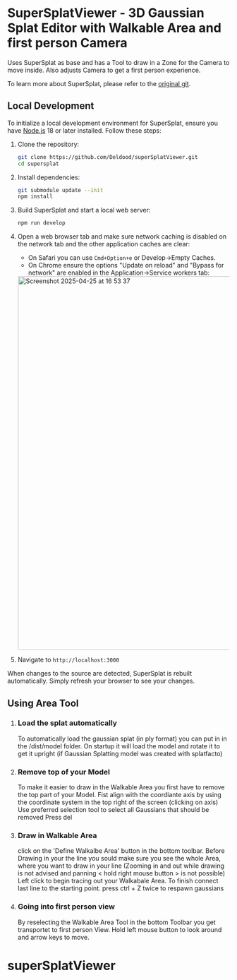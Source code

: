 # SuperSplatViewer - 3D Gaussian Splat Editor with Walkable Area and first person Camera

Uses SuperSplat as base and has a Tool to draw in a Zone for the Camera to move inside. Also adjusts Camera to get a first person experience.

To learn more about SuperSplat, please refer to the [original git](https://github.com/playcanvas/supersplat).

## Local Development

To initialize a local development environment for SuperSplat, ensure you have [Node.js](https://nodejs.org/) 18 or later installed. Follow these steps:

1. Clone the repository:

   ```sh
   git clone https://github.com/Deldood/superSplatViewer.git
   cd supersplat
   ```

2. Install dependencies:

   ```sh
   git submodule update --init
   npm install
   ```

3. Build SuperSplat and start a local web server:

   ```sh
   npm run develop
   ```

4. Open a web browser tab and make sure network caching is disabled on the network tab and the other application caches are clear:

   - On Safari you can use `Cmd+Option+e` or Develop->Empty Caches.
   - On Chrome ensure the options "Update on reload" and "Bypass for network" are enabled in the Application->Service workers tab:

   <img width="846" alt="Screenshot 2025-04-25 at 16 53 37" src="https://github.com/user-attachments/assets/888bac6c-25c1-4813-b5b6-4beecf437ac9" />

5. Navigate to `http://localhost:3000`

When changes to the source are detected, SuperSplat is rebuilt automatically. Simply refresh your browser to see your changes.

## Using Area Tool
1. ### Load the splat automatically
   To automatically load the gaussian splat (in ply format) you can put in in the <projectroot>/dist/model folder. On startup it will load the model and rotate it to get it        upright (if Gaussian Splatting model was created with splatfacto)

2. ### Remove top of your Model
   To make it easier to draw in the Walkable Area you first have to remove the top part of your Model.
   Fist align with the coordiante axis by using the coordinate system in the top right of the screen (clicking on axis)
   Use preferred selection tool to select all Gaussians that should be removed
   Press del
   
3. ### Draw in Walkable Area
   click on the 'Define Walkalbe Area' button in the bottom toolbar.
   Before Drawing in your the line you sould make sure you see the whole Area, where you want to draw in your line (Zooming in and out <mouse wheel > while drawing is not          advised and panning < hold right mouse button > is not possible)
   Left click to begin tracing out your Walkabale Area. To finish connect last line to the starting point.
   press ctrl + Z twice to respawn gaussians

4. ### Going into first person view
   By reselecting the Walkable Area Tool in the bottom Toolbar you get transportet to first person View.
   Hold left mouse button to look around and arrow keys to move.
   
      
# superSplatViewer
